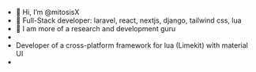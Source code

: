 - 👋 Hi, I’m @mitosisX
- 👀 Full-Stack developer: laravel, react, nextjs, django, tailwind css, lua
- 🌱 I am more of a research and development guru
- 
- Developer of a cross-platform framework for lua (Limekit) with material UI
- 

<!---
mitosisX/mitosisX is a ✨ special ✨ repository because its `README.md` (this file) appears on your GitHub profile.
You can click the Preview link to take a look at your changes.
--->
